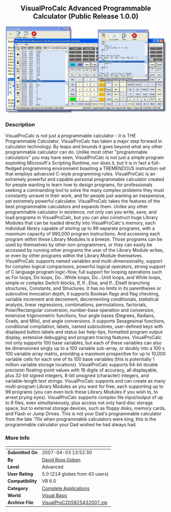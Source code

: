 ﻿<div align="center">

## VisualProCalc Advanced Programmable Calculator \(Public Release 1\.0\.0\)

<img src="PIC20073221138442131.JPG">
</div>

### Description

VisualProCalc is not just a programmable calculator - it is THE Programmable Calculator. VisualProCalc has taken a major step forward in calculator technology. By leaps and bounds it goes beyond what any other programmable calculator can do. Unlike most other "programmable calculators" you may have seen, VisualProCalc is not just a simple program exploiting Microsoft's Scripting Runtime, nor does it, but it is in fact a full-fledged programming environment boasting a TREMENDOUS instruction set that employs advanced C-style programming rules. VisualProCalc is an extremely powerful and capable personal programmable calculator created for people wanting to learn how to design programs, for professionals seeking a commanding tool to solve the many complex problems they must constantly unravel in their work, and for people just wanting an inexpensive, yet extremely powerful calculator. VisualProCalc takes the features of the best programmable calculators and expands them. Unlike any other programmable calculator in existence, not only can you write, save, and load programs in VisualProCalc, but you can also construct huge Library Modules that can be loaded directly into VisualProCalc's memory, each individual library capable of storing up to 99 separate programs, with a maximum capacity of 990,000 program instructions. And accessing each program within these Library Modules is a breeze. Those programs can be used by themselves by other non-programmers, or they can easily be accessed by running other programs the user of the Library Module writes, or even by other programs within the Library Module themselves. VisualProCalc supports named variables and multi-dimensionality, support for complex logical comparisons, powerful logical operators, strong support of C language program logic-flow, full support for looping operations such as For loops, Do loops, Do...While loops, Do...Until loops, and While loops, simple or complex Switch blocks, If, If...Else, and If...ElseIf branching structures, Constants, and Structures. It has no limits in its parentheses or subroutine invocation depth, it supports Boolean flags and flag checking, variable increment and decrement, decrementing conditionals, statistical analysis, linear regressions, combinations, permutations, factorials, Polar/Rectangular conversion, number-base operation and conversion, extensive trigonometric functions, four angle bases (Degrees, Radians, Grads, and Mils), and angle conversions. It supports Sexagesimal functions, conditional compilation, labels, named subroutines, user-defined keys with displayed button labels and status bar help-tips, formatted program output display, extensive debugging and program tracing features. VisualProCalc not only supports 100 base variables, but each of these variables can also be dimensioned singly up to a 100 variable sub-array, or doubly into a 100 x 100 variable array matrix, providing a maximum prospective for up to 10,000 variable cells for each one of its 100 base variables (this is potentially 1 million variable storage locations). VisualProCalc supports 64-bit double precision floating-point values with 16 digits of accuracy, all displayable, plus 32-bit signed integers, 8-bit unsigned (character) integers, and variable-length text strings. VisualProCalc supports and can create as many multi-program Library Modules as you want for free, each supporting up to 99 programs (you can even lock these Library Modules if you wish to, to arrest prying eyes). VisualProCalc supports complex file input/output of up to 9 files, even simultaneously, plus access not only hard disc storage space, but to external storage devices, such as floppy disks, memory cards, and Flash or Jump Drives. This is not your Dad's programmable calculator from the late '70s when programmable calculators were king; this is the programmable calculator your Dad wished he had always had.
 
### More Info
 


<span>             |<span>
---                |---
**Submitted On**   |2007-04-03 13:52:30
**By**             |[David Ross Goben](https://github.com/Planet-Source-Code/PSCIndex/blob/master/ByAuthor/david-ross-goben.md)
**Level**          |Advanced
**User Rating**    |5.0 (214 globes from 43 users)
**Compatibility**  |VB 6\.0
**Category**       |[Complete Applications](https://github.com/Planet-Source-Code/PSCIndex/blob/master/ByCategory/complete-applications__1-27.md)
**World**          |[Visual Basic](https://github.com/Planet-Source-Code/PSCIndex/blob/master/ByWorld/visual-basic.md)
**Archive File**   |[VisualProC205825432007\.zip](https://github.com/Planet-Source-Code/david-ross-goben-visualprocalc-advanced-programmable-calculator-public-release-1-0-0__1-68164/archive/master.zip)








